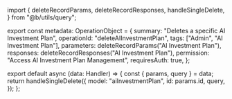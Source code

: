import {
  deleteRecordParams,
  deleteRecordResponses,
  handleSingleDelete,
} from "@b/utils/query";

export const metadata: OperationObject = {
  summary: "Deletes a specific AI Investment Plan",
  operationId: "deleteAIInvestmentPlan",
  tags: ["Admin", "AI Investment Plan"],
  parameters: deleteRecordParams("AI Investment Plan"),
  responses: deleteRecordResponses("AI Investment Plan"),
  permission: "Access AI Investment Plan Management",
  requiresAuth: true,
};

export default async (data: Handler) => {
  const { params, query } = data;
  return handleSingleDelete({
    model: "aiInvestmentPlan",
    id: params.id,
    query,
  });
};
